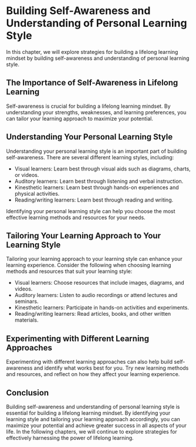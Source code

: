 Building Self-Awareness and Understanding of Personal Learning Style
====================================================================================================================================

In this chapter, we will explore strategies for building a lifelong learning mindset by building self-awareness and understanding of personal learning style.

The Importance of Self-Awareness in Lifelong Learning
-----------------------------------------------------

Self-awareness is crucial for building a lifelong learning mindset. By understanding your strengths, weaknesses, and learning preferences, you can tailor your learning approach to maximize your potential.

Understanding Your Personal Learning Style
------------------------------------------

Understanding your personal learning style is an important part of building self-awareness. There are several different learning styles, including:

* Visual learners: Learn best through visual aids such as diagrams, charts, or videos.
* Auditory learners: Learn best through listening and verbal instruction.
* Kinesthetic learners: Learn best through hands-on experiences and physical activities.
* Reading/writing learners: Learn best through reading and writing.

Identifying your personal learning style can help you choose the most effective learning methods and resources for your needs.

Tailoring Your Learning Approach to Your Learning Style
-------------------------------------------------------

Tailoring your learning approach to your learning style can enhance your learning experience. Consider the following when choosing learning methods and resources that suit your learning style:

* Visual learners: Choose resources that include images, diagrams, and videos.
* Auditory learners: Listen to audio recordings or attend lectures and seminars.
* Kinesthetic learners: Participate in hands-on activities and experiments.
* Reading/writing learners: Read articles, books, and other written materials.

Experimenting with Different Learning Approaches
------------------------------------------------

Experimenting with different learning approaches can also help build self-awareness and identify what works best for you. Try new learning methods and resources, and reflect on how they affect your learning experience.

Conclusion
----------

Building self-awareness and understanding of personal learning style is essential for building a lifelong learning mindset. By identifying your learning style and tailoring your learning approach accordingly, you can maximize your potential and achieve greater success in all aspects of your life. In the following chapters, we will continue to explore strategies for effectively harnessing the power of lifelong learning.
